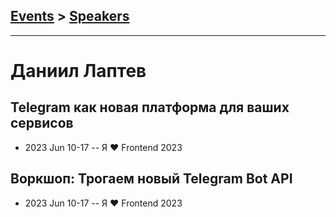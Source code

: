 ## [Events](../README.md) > [Speakers](../speakers.md)
---

# Даниил Лаптев

## Telegram как новая платформа для ваших сервисов
- 2023 Jun 10-17 -- Я ❤ Frontend 2023    
## Воркшоп: Трогаем новый Telegram Bot API
- 2023 Jun 10-17 -- Я ❤ Frontend 2023    

